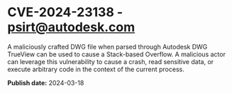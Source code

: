 # CVE-2024-23138 - psirt@autodesk.com

A maliciously crafted DWG file when parsed through Autodesk DWG TrueView can be used to cause a Stack-based Overflow. A malicious actor can leverage this vulnerability to cause a crash, read sensitive data, or execute arbitrary code in the context of the current process.


**Publish date:** 2024-03-18

